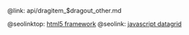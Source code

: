 @link: api/dragitem_$dragout_other.md

@seolinktop: [html5 framework](https://webix.com)
@seolink: [javascript datagrid](https://webix.com/widget/datatable/)